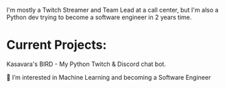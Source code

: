 I'm mostly a Twitch Streamer and Team Lead at a call center, but I'm also a Python dev trying to become a software engineer in 2 years time.

# Current Projects:
Kasavara's BIRD - My Python Twitch & Discord chat bot.

👀 I’m interested in Machine Learning and becoming a Software Engineer

<!---
Kasavara/Kasavara is a ✨ special ✨ repository because its `README.md` (this file) appears on your GitHub profile.
You can click the Preview link to take a look at your changes.
--->
